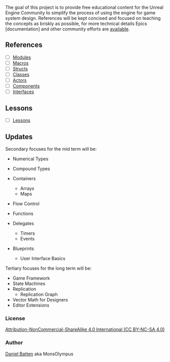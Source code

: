 The goal of this project is to provide free educational content for the Unreal Engine Community to simplify the process of using the engine for game system design. References will be kept concised and focused on teaching the concepts as briskly as possible, for more technical details Epics [documentation] and other community efforts are [available](blogs.md).

## References
- [ ] [Modules](References/Modules.md)
- [ ] [Macros](References/Macros.md)
- [ ] [Structs](References/Structs.md)
- [ ] [Classes](References/Classes.md)
- [ ] [Actors](References/Actors.md)
- [ ] [Components](References/Components.md)
- [ ] [Interfaces](References/Interfaces.md)

## Lessons
- [ ] [Lessons](Lessons/Contents.md)

## Updates
Secondary focuses for the mid term will be:
* Numerical Types
* Compound Types
* Containers
  * Arrays
  * Maps
* Flow Control
* Functions
* Delegates
  * Timers
  * Events

* Blueprints
  * User Interface Basics

Tertiary focuses for the long term will be:
* Game Framework
* State Machines
* Replication
  * Replication Graph
* Vector Math for Designers
* Editor Extensions

### License
[Attribution-NonCommercial-ShareAlike 4.0 International (CC BY-NC-SA 4.0)](https://creativecommons.org/licenses/by-nc-sa/4.0/)

### Author
[Daniel Batten](https://www.linkedin.com/in/danielbatten/) aka MonsOlympus
